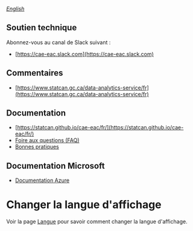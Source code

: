 _[English](../../en/ContactUs)_
## Soutien technique
Abonnez-vous au canal de Slack suivant :
 - [https://cae-eac.slack.com](https://cae-eac.slack.com)

## Commentaires
 - [https://www.statcan.gc.ca/data-analytics-service/fr](https://www.statcan.gc.ca/data-analytics-service/fr)

## Documentation
 - [https://statcan.github.io/cae-eac/fr/](https://statcan.github.io/cae-eac/fr/)
 - [Foire aux questions (FAQ)](FAQ.md)
 - [Bonnes pratiques](BonnesPratiques.md)

## Documentation Microsoft
 - [Documentation Azure](https://docs.microsoft.com/fr-ca/azure/)

# Changer la langue d'affichage
Voir la page [Langue](Langue.md) pour savoir comment changer la langue d'affichage.
